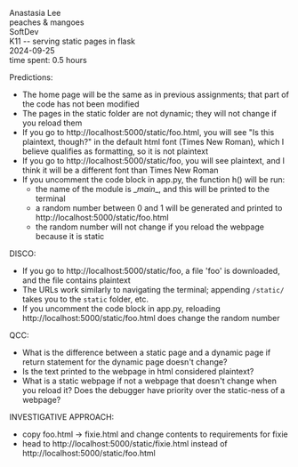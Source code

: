 Anastasia Lee\
peaches & mangoes\
SoftDev\
K11 -- serving static pages in flask\
2024-09-25\
time spent: 0.5 hours

Predictions:
- The home page will be the same as in previous assignments; that part of the code has not been modified
- The pages in the static folder are not dynamic; they will not change if you reload them
- If you go to http://localhost:5000/static/foo.html, you will see "Is this plaintext, though?" in the default html font (Times New Roman), which I believe qualifies as formatting, so it is not plaintext
- If you go to http://localhost:5000/static/foo, you will see plaintext, and I think it will be a different font than Times New Roman
- If you uncomment the code block in app.py, the function h() will be run:
  - the name of the module is \__main__, and this will be printed to the terminal
  - a random number between 0 and 1 will be generated and printed to http://localhost:5000/static/foo.html
  - the random number will not change if you reload the webpage because it is static

DISCO:
- If you go to http://localhost:5000/static/foo, a file 'foo' is downloaded, and the file contains plaintext
- The URLs work similarly to navigating the terminal; appending `/static/` takes you to the `static` folder, etc.
- If you uncomment the code block in app.py, reloading http://localhost:5000/static/foo.html does change the random number

QCC:
- What is the difference between a static page and a dynamic page if return statement for the dynamic page doesn't change?
- Is the text printed to the webpage in html considered plaintext?
- What is a static webpage if not a webpage that doesn't change when you reload it? Does the debugger have priority over the static-ness of a webpage?

INVESTIGATIVE APPROACH:
- copy foo.html -> fixie.html and change contents to requirements for fixie
- head to http://localhost:5000/static/fixie.html instead of http://localhost:5000/static/foo.html